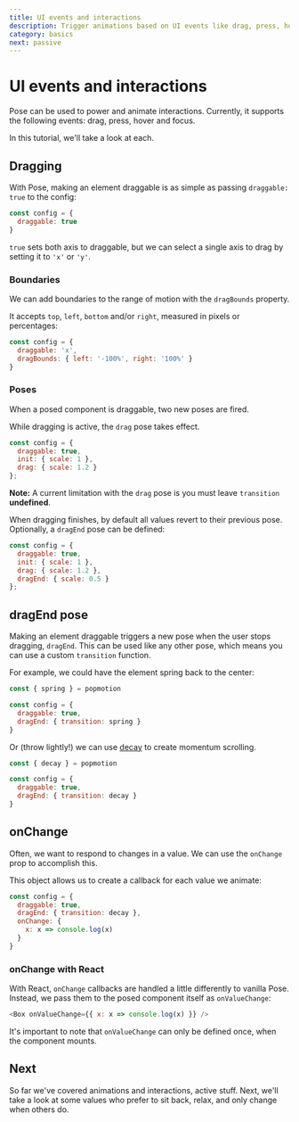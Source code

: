```yaml
---
title: UI events and interactions
description: Trigger animations based on UI events like drag, press, hover and focus
category: basics
next: passive
---
```


# UI events and interactions

Pose can be used to power and animate interactions. Currently, it supports the following events: drag, press, hover and focus.

In this tutorial, we'll take a look at each.

<TOC />

## Dragging

With Pose, making an element draggable is as simple as passing `draggable: true` to the config:

```javascript
const config = {
  draggable: true
}
```

<CodeSandbox id="8z7j041kyl" />

`true` sets both axis to draggable, but we can select a single axis to drag by setting it to `'x'` or `'y'`.

<CodeSandbox id="x23pw14oop" />

### Boundaries

We can add boundaries to the range of motion with the `dragBounds` property.

It accepts `top`, `left`, `bottom` and/or `right`, measured in pixels or percentages:

```javascript
const config = {
  draggable: 'x',
  dragBounds: { left: '-100%', right: '100%' }
}
```

<CodeSandbox id="j27p9l3v6y" />

### Poses

When a posed component is draggable, two new poses are fired.

While dragging is active, the `drag` pose takes effect.

```javascript
const config = {
  draggable: true,
  init: { scale: 1 },
  drag: { scale: 1.2 }
};
```

**Note:** A current limitation with the `drag` pose is you must leave `transition` **undefined**.

When dragging finishes, by default all values revert to their previous pose. Optionally, a `dragEnd` pose can be defined:

```javascript
const config = {
  draggable: true,
  init: { scale: 1 },
  drag: { scale: 1.2 },
  dragEnd: { scale: 0.5 }
};
```

<CodeSandbox id="0xjn840k6p" />





## dragEnd pose

Making an element draggable triggers a new pose when the user stops dragging, `dragEnd`. This can be used like any other pose, which means you can use a custom `transition` function.

For example, we could have the element spring back to the center:

```javascript
const { spring } = popmotion

const config = {
  draggable: true,
  dragEnd: { transition: spring }
}
```

<CodePen id="xWdqLy" />

Or (throw lightly!) we can use [decay](/api/decay) to create momentum scrolling.

```javascript
const { decay } = popmotion

const config = {
  draggable: true,
  dragEnd: { transition: decay }
}
```

<CodePen id="dmWWdp" />

## onChange

Often, we want to respond to changes in a value. We can use the `onChange` prop to accomplish this.

This object allows us to create a callback for each value we animate:

```javascript
const config = {
  draggable: true,
  dragEnd: { transition: decay },
  onChange: {
    x: x => console.log(x)
  }
}
```

### onChange with React

With React, `onChange` callbacks are handled a little differently to vanilla Pose. Instead, we pass them to the posed component itself as `onValueChange`:

```javascript
<Box onValueChange={{ x: x => console.log(x) }} />
```

It's important to note that `onValueChange` can only be defined once, when the component mounts.

## Next

So far we've covered animations and interactions, active stuff. Next, we'll take a look at some values who prefer to sit back, relax, and only change when others do.
